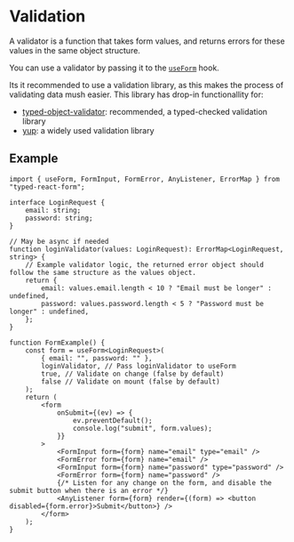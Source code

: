 # Validation

A validator is a function that takes form values, and returns errors for these values in the same object structure.

You can use a validator by passing it to the [`useForm`](/docs/useForm) hook.

Its it recommended to use a validation library, as this makes the process of validating data mush easier. This library has drop-in functionallity for:

-   [typed-object-validator](/docs/typed-object-validator): recommended, a typed-checked validation library
-   [yup](/docs/yup): a widely used validation library

## Example

```tsx
import { useForm, FormInput, FormError, AnyListener, ErrorMap } from "typed-react-form";

interface LoginRequest {
    email: string;
    password: string;
}

// May be async if needed
function loginValidator(values: LoginRequest): ErrorMap<LoginRequest, string> {
    // Example validator logic, the returned error object should follow the same structure as the values object.
    return {
        email: values.email.length < 10 ? "Email must be longer" : undefined,
        password: values.password.length < 5 ? "Password must be longer" : undefined,
    };
}

function FormExample() {
    const form = useForm<LoginRequest>(
        { email: "", password: "" },
        loginValidator, // Pass loginValidator to useForm
        true, // Validate on change (false by default)
        false // Validate on mount (false by default)
    );
    return (
        <form
            onSubmit={(ev) => {
                ev.preventDefault();
                console.log("submit", form.values);
            }}
        >
            <FormInput form={form} name="email" type="email" />
            <FormError form={form} name="email" />
            <FormInput form={form} name="password" type="password" />
            <FormError form={form} name="password" />
            {/* Listen for any change on the form, and disable the submit button when there is an error */}
            <AnyListener form={form} render={(form) => <button disabled={form.error}>Submit</button>} />
        </form>
    );
}
```
